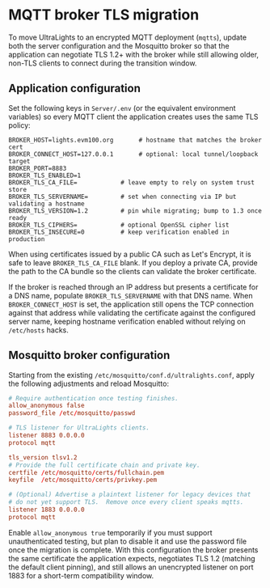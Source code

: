 # MQTT broker TLS migration

To move UltraLights to an encrypted MQTT deployment (`mqtts`), update both the
server configuration and the Mosquitto broker so that the application can
negotiate TLS 1.2+ with the broker while still allowing older, non-TLS clients
to connect during the transition window.

## Application configuration

Set the following keys in `Server/.env` (or the equivalent environment
variables) so every MQTT client the application creates uses the same TLS
policy:

```dotenv
BROKER_HOST=lights.evm100.org       # hostname that matches the broker cert
BROKER_CONNECT_HOST=127.0.0.1       # optional: local tunnel/loopback target
BROKER_PORT=8883
BROKER_TLS_ENABLED=1
BROKER_TLS_CA_FILE=            # leave empty to rely on system trust store
BROKER_TLS_SERVERNAME=         # set when connecting via IP but validating a hostname
BROKER_TLS_VERSION=1.2         # pin while migrating; bump to 1.3 once ready
BROKER_TLS_CIPHERS=            # optional OpenSSL cipher list
BROKER_TLS_INSECURE=0          # keep verification enabled in production
```

When using certificates issued by a public CA such as Let's Encrypt, it is safe
to leave `BROKER_TLS_CA_FILE` blank.  If you deploy a private CA, provide the
path to the CA bundle so the clients can validate the broker certificate.

If the broker is reached through an IP address but presents a certificate for a
DNS name, populate `BROKER_TLS_SERVERNAME` with that DNS name. When
`BROKER_CONNECT_HOST` is set, the application still opens the TCP connection
against that address while validating the certificate against the configured
server name, keeping hostname verification enabled without relying on
`/etc/hosts` hacks.

## Mosquitto broker configuration

Starting from the existing `/etc/mosquitto/conf.d/ultralights.conf`, apply the
following adjustments and reload Mosquitto:

```conf
# Require authentication once testing finishes.
allow_anonymous false
password_file /etc/mosquitto/passwd

# TLS listener for UltraLights clients.
listener 8883 0.0.0.0
protocol mqtt

tls_version tlsv1.2
# Provide the full certificate chain and private key.
certfile /etc/mosquitto/certs/fullchain.pem
keyfile  /etc/mosquitto/certs/privkey.pem

# (Optional) Advertise a plaintext listener for legacy devices that
# do not yet support TLS.  Remove once every client speaks mqtts.
listener 1883 0.0.0.0
protocol mqtt
```

Enable `allow_anonymous true` temporarily if you must support unauthenticated
testing, but plan to disable it and use the password file once the migration is
complete.  With this configuration the broker presents the same certificate the
application expects, negotiates TLS 1.2 (matching the default client pinning),
and still allows an unencrypted listener on port 1883 for a short-term
compatibility window.
